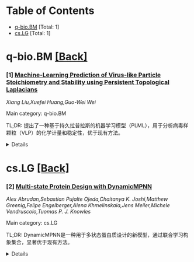 <div id=toc></div>

# Table of Contents

- [q-bio.BM](#q-bio.BM) [Total: 1]
- [cs.LG](#cs.LG) [Total: 1]


<div id='q-bio.BM'></div>

# q-bio.BM [[Back]](#toc)

### [1] [Machine-Learning Prediction of Virus-like Particle Stoichiometry and Stability using Persistent Topological Laplacians](https://arxiv.org/abs/2507.21417)
*Xiang Liu,Xuefei Huang,Guo-Wei Wei*

Main category: q-bio.BM

TL;DR: 提出了一种基于持久拉普拉斯的机器学习模型（PLML），用于分析病毒样颗粒（VLP）的化学计量和稳定性，优于现有方法。


<details>
  <summary>Details</summary>
Motivation: 现有实验方法耗时长且劳动密集，机器学习在VLP研究中应用不足。

Method: 利用持久拉普拉斯模型的谐波和非谐波谱捕捉VLP的拓扑和几何特征。

Result: PLML在VLP200和VLP706数据集上表现优异，发现60-mers和180-mers更稳定。

Conclusion: PLML为优化VLP的组装和免疫原性提供了新工具。

Abstract: Understanding the stoichiometry and associated stability of virus-like
particles (VLPs) is crucial for optimizing their assembly efficiency and
immunogenic properties, which are essential for advancing biotechnology,
vaccine design, and drug delivery. However, current experimental methods for
determining VLP stoichiometry are labor-intensive, and time consuming. Machine
learning approaches have hardly been applied to the study of VLPs. To address
this challenge, we introduce a novel persistent Laplacian-based machine
learning (PLML) mode that leverages both harmonic and non-harmonic spectra to
capture intricate topological and geometric features of VLP structures. This
approach achieves superior performance on the VLP200 dataset compared to
existing methods. To further assess robustness and generalizability, we
collected a new dataset, VLP706, containing 706 VLP samples with expanded
stoichiometry diversity. Our PLML model maintains strong predictive accuracy on
VLP706. Additionally, through random sequence perturbative mutation analysis,
we found that 60-mers and 180-mers exhibit greater stability than 240-mers and
420-mers.

</details>


<div id='cs.LG'></div>

# cs.LG [[Back]](#toc)

### [2] [Multi-state Protein Design with DynamicMPNN](https://arxiv.org/abs/2507.21938)
*Alex Abrudan,Sebastian Pujalte Ojeda,Chaitanya K. Joshi,Matthew Greenig,Felipe Engelberger,Alena Khmelinskaia,Jens Meiler,Michele Vendruscolo,Tuomas P. J. Knowles*

Main category: cs.LG

TL;DR: DynamicMPNN是一种用于多状态蛋白质设计的新模型，通过联合学习构象集合，显著优于现有方法。


<details>
  <summary>Details</summary>
Motivation: 传统结构生物学假设蛋白质遵循‘一个序列、一个结构、一个功能’的范式，但许多生物过程需要蛋白质多构象状态。现有方法效果不佳。

Method: 提出DynamicMPNN模型，通过构象对的联合学习生成多构象兼容序列，训练集覆盖75% CATH超家族。

Result: DynamicMPNN在结构标准化的RMSD指标上比ProteinMPNN提升了13%。

Conclusion: DynamicMPNN为多状态蛋白质设计提供了更高效的工具，解决了传统方法的局限性。

Abstract: Structural biology has long been dominated by the one sequence, one
structure, one function paradigm, yet many critical biological processes - from
enzyme catalysis to membrane transport - depend on proteins that adopt multiple
conformational states. Existing multi-state design approaches rely on post-hoc
aggregation of single-state predictions, achieving poor experimental success
rates compared to single-state design. We introduce DynamicMPNN, an inverse
folding model explicitly trained to generate sequences compatible with multiple
conformations through joint learning across conformational ensembles. Trained
on 46,033 conformational pairs covering 75% of CATH superfamilies and evaluated
using AlphaFold initial guess, DynamicMPNN outperforms ProteinMPNN by up to 13%
on structure-normalized RMSD across our challenging multi-state protein
benchmark.

</details>

